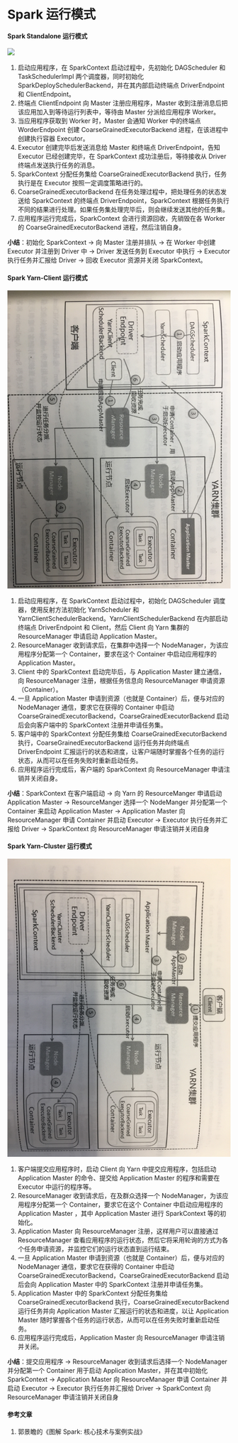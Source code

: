 # Spark 运行模式

#### Spark Standalone 运行模式

![](D:/other-code/interview-preparation/img/spark/standalone.jpg)

1. 启动应用程序，在 SparkContext 启动过程中，先初始化 DAGScheduler 和 TaskSchedulerImpl 两个调度器，同时初始化 SparkDeploySchedulerBackend，并在其内部启动终端点 DriverEndpoint 和 ClientEndpoint。
2. 终端点 ClientEndpoint 向 Master 注册应用程序，Master 收到注册消息后把该应用加入到等待运行列表中，等待由 Master 分派给应用程序 Worker。
3. 当应用程序获取到 Worker 时，Master 会通知 Worker 中的终端点 WorderEndpoint 创建 CoarseGrainedExecutorBackend 进程，在该进程中创建执行容器 Executor。
4. Executor 创建完毕后发送消息给 Master 和终端点 DriverEndpoint，告知 Executor 已经创建完毕，在 SparkContext 成功注册后，等待接收从 Driver 终端点发送执行任务的消息。
5. SparkContext 分配任务集给 CoarseGrainedExecutorBackend 执行，任务执行是在 Executor 按照一定调度策略进行的。
6. CoarseGrainedExecutorBackend 在任务处理过程中，把处理任务的状态发送给 SparkContext 的终端点 DriverEndpoint，SparkContext 根据任务执行不同的结果进行处理。如果任务集处理完毕后，则会继续发送其他的任务集。
7. 应用程序运行完成后，SparkContext 会进行资源回收，先销毁在各 Worker 的 CoarseGrainedExecutorBackend 进程，然后注销自身。

**小结**：初始化 SparkContext -> 向 Master 注册并排队 -> 在 Worker 中创建 Executor 并注册到 Driver 中 -> Driver 发送任务到 Executor 中执行 -> Executor 执行任务并汇报给 Driver -> 回收 Executor 资源并关闭 SparkContext。

#### Spark Yarn-Client 运行模式

![](../img/spark/yarn-client.jpg)

1. 启动应用程序，在 SparkContext 启动过程中，初始化 DAGScheduler 调度器，使用反射方法初始化 YarnScheduler 和 YarnClientSchedulerBackend。YarnClientSchedulerBackend 在内部启动终端点 DriverEndpoint 和 Client，然后 Client 向 Yarn 集群的 ResourceManager 申请启动 Application Master。
2. ResourceManager 收到请求后，在集群中选择一个 NodeManager，为该应用程序分配第一个 Container，要求在这个 Container 中启动应用程序的 Application Master。
3. Client 中的 SparkContext 启动完毕后，与 Application Master 建立通信，向 ResourceManager 注册，根据任务信息向 ResourceManager 申请资源（Container）。
4. 一旦 Application Master 申请到资源（也就是 Container）后，便与对应的 NodeManager 通信，要求它在获得的 Container 中启动 CoarseGrainedExecutorBackend，CoarseGrainedExecutorBackend 启动后会向客户端中的 SparkContext 注册并申请任务集。
5. 客户端中的 SparkContext 分配任务集给 CoarseGrainedExecutorBackend 执行，CoarseGrainedExecutorBackend 运行任务并向终端点 DriverEndpoint 汇报运行的状态和进度，让客户端随时掌握各个任务的运行状态，从而可以在任务失败时重新启动任务。
6. 应用程序运行完成后，客户端的 SparkContext 向 ResourceManager 申请注销并关闭自身。

**小结**：SparkContext 在客户端启动 -> 向 Yarn 的 ResourceManger 申请启动 Application Master -> ResourceManger 选择一个 NodeManger 并分配第一个 Container 来启动 Application Master -> Application Master 向 ResourceManager 申请 Container 并启动 Executor -> Executor 执行任务并汇报给 Driver -> SparkContext 向 ResourceManager 申请注销并关闭自身

#### Spark Yarn-Cluster 运行模式

![](../img/spark/yarn-cluster.jpg)

1. 客户端提交应用程序时，启动 Client  向 Yarn 中提交应用程序，包括启动 Application Master 的命令、提交给 Application Master 的程序和需要在 Executor 中运行的程序等。
2. ResourceManager 收到请求后，在及群众选择一个 NodeManager，为该应用程序分配第一个 Container，要求它在这个 Container 中启动应用程序的 Application Master ，其中 Application Master  进行 SparkContext 等的初始化。
3. Application Master 向 ResourceManager 注册，这样用户可以直接通过 ResourceManager 查看应用程序的运行状态，然后它将采用轮询的方式为各个任务申请资源，并监控它们的运行状态直到运行结束。
4. 一旦 Application Master 申请到资源（也就是 Container）后，便与对应的 NodeManager 通信，要求它在获得的 Container 中启动 CoarseGrainedExecutorBackend，CoarseGrainedExecutorBackend 启动后会向 Application Master 中的 SparkContext 注册并申请任务集。
5. Application Master 中的 SparkContext 分配任务集给 CoarseGrainedExecutorBackend 执行，CoarseGrainedExecutorBackend 运行任务并向 Application Master 汇报运行的状态和进度，以让 Application Master 随时掌握各个任务的运行状态，从而可以在任务失败时重新启动任务。
6. 应用程序运行完成后，Application Master 向 ResourceManager 申请注销并关闭。

**小结**：提交应用程序 -> ResourceManager 收到请求后选择一个 NodeManager 并分配第一个 Container 用于启动 Application Master，并在其中初始化 SparkContext -> Application Master 向 ResourceManager 申请 Container 并启动 Executor -> Executor 执行任务并汇报给 Driver -> SparkContext 向 ResourceManager 申请注销并关闭自身

#### 参考文章

1. 郭景瞻的《图解 Spark: 核心技术与案例实战》